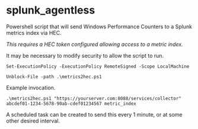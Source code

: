 # splunk_agentless
Powershell script that will send Windows Performance Counters to a Splunk metrics index via HEC.

*This requires a HEC token configured allowing access to a metric index.*

It may be necessary to modify security to allow the script to run.
```
Set-ExecutionPolicy -ExecutionPolicy RemoteSigned -Scope LocalMachine

Unblock-File -path .\metrics2hec.ps1
```

Example invocation.
```
.\metrics2hec.ps1 "https://yourserver.com:8088/services/collector" abcdef01-1234-5678-90ab-cdef01234567 metric_index
```
A scheduled task can be created to send this every 1 minute, or at some other desired interval.
